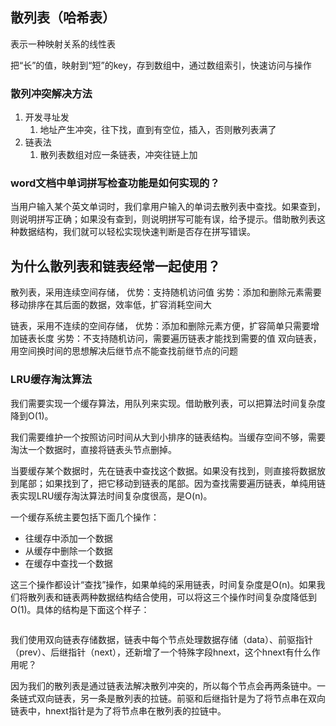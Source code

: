 ## 散列表（哈希表）



表示一种映射关系的线性表



把“长”的值，映射到“短”的key，存到数组中，通过数组索引，快速访问与操作



### 散列冲突解决方法

1. 开发寻址发
   1. 地址产生冲突，往下找，直到有空位，插入，否则散列表满了
2. 链表法
   1. 散列表数组对应一条链表，冲突往链上加



### word文档中单词拼写检查功能是如何实现的？

当用户输入某个英文单词时，我们拿用户输入的单词去散列表中查找。如果查到，则说明拼写正确；如果没有查到，则说明拼写可能有误，给予提示。借助散列表这种数据结构，我们就可以轻松实现快速判断是否存在拼写错误。


## 为什么散列表和链表经常一起使用？

散列表，采用连续空间存储，
优势：支持随机访问值
劣势：添加和删除元素需要移动排序在其后面的数据，效率低，扩容消耗空间大

链表，采用不连续的空间存储，
优势：添加和删除元素方便，扩容简单只需要增加链表长度
劣势：不支持随机访问，需要遍历链表才能找到需要的值
双向链表，用空间换时间的思想解决后继节点不能查找前继节点的问题

### LRU缓存淘汰算法

我们需要实现一个缓存算法，用队列来实现。借助散列表，可以把算法时间复杂度降到O(1)。



我们需要维护一个按照访问时间从大到小排序的链表结构。当缓存空间不够，需要淘汰一个数据时，直接将链表头节点删掉。

当要缓存某个数据时，先在链表中查找这个数据。如果没有找到，则直接将数据放到尾部；如果找到了，把它移动到链表的尾部。因为查找需要遍历链表，单纯用链表实现LRU缓存淘汰算法时间复杂度很高，是O(n)。

一个缓存系统主要包括下面几个操作：

* 往缓存中添加一个数据
* 从缓存中删除一个数据
* 在缓存中查找一个数据

这三个操作都设计“查找”操作，如果单纯的采用链表，时间复杂度是O(n)。如果我们将散列表和链表两种数据结构结合使用，可以将这三个操作时间复杂度降低到O(1)。具体的结构是下面这个样子：

<img :src="$withBase('/img/image-20200310150911760.png')" />

我们使用双向链表存储数据，链表中每个节点处理数据存储（data）、前驱指针（prev）、后继指针（next），还新增了一个特殊字段hnext，这个hnext有什么作用呢？



因为我们的散列表是通过链表法解决散列冲突的，所以每个节点会再两条链中。一条链式双向链表，另一条是散列表的拉链。前驱和后继指针是为了将节点串在双向链表中，hnext指针是为了将节点串在散列表的拉链中。
